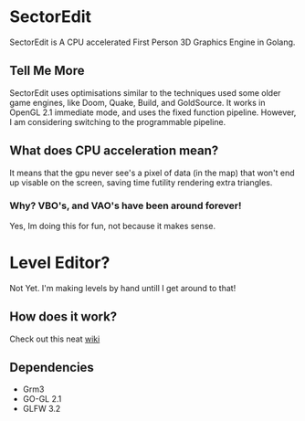 # SectorEdit
SectorEdit is A CPU accelerated First Person 3D Graphics Engine in Golang.
## Tell Me More
SectorEdit uses optimisations similar to the techniques used some older game engines, like Doom, Quake, Build, and GoldSource. It works in OpenGL 2.1 immediate mode, and uses the fixed function pipeline. However, I am considering switching to the programmable pipeline.

## What does CPU acceleration mean?
It means that the gpu never see's a pixel of data (in the map) that won't end up visable on the screen, saving time futility rendering extra triangles.

### Why? VBO's, and VAO's have been around forever!
Yes, Im doing this for fun, not because it makes sense.

# Level Editor?
Not Yet. I'm making levels by hand untill I get around to that!

## How does it work?
Check out this neat [wiki](wiki)

## Dependencies
* Grm3
* GO-GL 2.1
* GLFW 3.2
